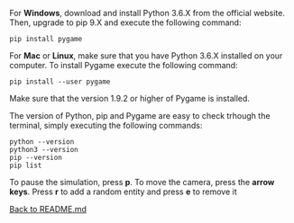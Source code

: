 <p>For <b>Windows</b>, download and install Python 3.6.X from the official website. Then, upgrade to pip 9.X 
and execute the following command:</p>

```
pip install pygame
``` 

<p>For <b>Mac</b> or <b>Linux</b>, make sure that you have Python 3.6.X installed on your computer.
To install Pygame execute the following command:</p>

```
pip install --user pygame
```
<p>Make sure that the version 1.9.2 or higher of Pygame is installed.</p>

<p>The version of Python, pip and Pygame are easy to check trhough the terminal, simply executing the following commands:</p>

```
python --version
python3 --version
pip --version
pip list
```

<p>To pause the simulation, press <b>p</b>. To move the camera, press the <b>arrow keys</b>. Press <b>r</b> to add a random entity and press <b>e</b> to remove it</p>

[Back to README.md](../README.md)
